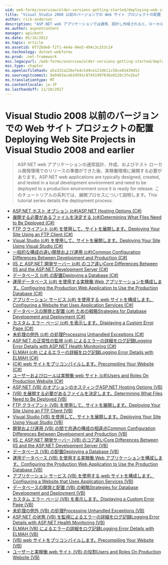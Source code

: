 ```yaml
---
uid: web-forms/overview/older-versions-getting-started/deploying-web-site-projects/index
title: "Visual Studio 2008 以前のバージョンでの Web サイト プロジェクトの配置 |Microsoft ドキュメント"
author: rick-anderson
description: "ASP.NET web アプリケーションでは通常、設計し作成されると、ローカル開発環境でテストし、実稼働環境 o に配置する必要があります."
ms.author: aspnetcontent
manager: wpickett
ms.date: 05/16/2012
ms.topic: article
ms.assetid: 6f72bde8-f2f1-4e4a-94e5-494c3c153c14
ms.technology: dotnet-webforms
ms.prod: .net-framework
msc.legacyurl: /web-forms/overview/older-versions-getting-started/deploying-web-site-projects
msc.type: chapter
ms.openlocfilehash: a5a332a226efe4c549ce123d611c58ce01439452
ms.sourcegitcommit: 9a9483aceb34591c97451997036a9120c3fe2baf
ms.translationtype: MT
ms.contentlocale: ja-JP
ms.lasthandoff: 11/10/2017
---
```

<a name="deploying-web-site-projects-in-visual-studio-2008-and-earlier"></a><span data-ttu-id="a105d-103">Visual Studio 2008 以前のバージョンでの Web サイト プロジェクトの配置</span><span class="sxs-lookup"><span data-stu-id="a105d-103">Deploying Web Site Projects in Visual Studio 2008 and earlier</span></span>
====================
> <span data-ttu-id="a105d-104">ASP.NET web アプリケーションの通常設計、作成、およびテスト ローカル開発環境でのリリースの準備ができた後、実稼働環境に展開する必要があります。</span><span class="sxs-lookup"><span data-stu-id="a105d-104">ASP.NET web applications are typically designed, created, and tested in a local development environment and need to be deployed to a production environment once it is ready for release.</span></span> <span data-ttu-id="a105d-105">このチュートリアルの系列では、展開プロセスについて説明します。</span><span class="sxs-lookup"><span data-stu-id="a105d-105">This tutorial series details the deployment process.</span></span>


- [<span data-ttu-id="a105d-106">ASP.NET ホスト オプション (c#)</span><span class="sxs-lookup"><span data-stu-id="a105d-106">ASP.NET Hosting Options (C#)</span></span>](asp-net-hosting-options-cs.md)
- [<span data-ttu-id="a105d-107">展開する必要があるファイルを決定する (c#)</span><span class="sxs-lookup"><span data-stu-id="a105d-107">Determining What Files Need to Be Deployed (C#)</span></span>](determining-what-files-need-to-be-deployed-cs.md)
- [<span data-ttu-id="a105d-108">FTP クライアント (c#) を使用して、サイトを展開します。</span><span class="sxs-lookup"><span data-stu-id="a105d-108">Deploying Your Site Using an FTP Client (C#)</span></span>](deploying-your-site-using-an-ftp-client-cs.md)
- [<span data-ttu-id="a105d-109">Visual Studio (c#) を使用して、サイトを展開します。</span><span class="sxs-lookup"><span data-stu-id="a105d-109">Deploying Your Site Using Visual Studio (C#)</span></span>](deploying-your-site-using-visual-studio-cs.md)
- [<span data-ttu-id="a105d-110">一般的な構成の違い開発および運用 (c#)</span><span class="sxs-lookup"><span data-stu-id="a105d-110">Common Configuration Differences Between Development and Production (C#)</span></span>](common-configuration-differences-between-development-and-production-cs.md)
- [<span data-ttu-id="a105d-111">IIS と ASP.NET 開発サーバー (c#) のコア違い</span><span class="sxs-lookup"><span data-stu-id="a105d-111">Core Differences Between IIS and the ASP.NET Development Server (C#)</span></span>](core-differences-between-iis-and-the-asp-net-development-server-cs.md)
- [<span data-ttu-id="a105d-112">データベース (c#) の配置</span><span class="sxs-lookup"><span data-stu-id="a105d-112">Deploying a Database (C#)</span></span>](deploying-a-database-cs.md)
- [<span data-ttu-id="a105d-113">運用データベース (c#) を使用する実稼働 Web アプリケーションを構成します。</span><span class="sxs-lookup"><span data-stu-id="a105d-113">Configuring the Production Web Application to Use the Production Database (C#)</span></span>](configuring-the-production-web-application-to-use-the-production-database-cs.md)
- [<span data-ttu-id="a105d-114">アプリケーション サービス (c#) を使用する web サイトを構成します。</span><span class="sxs-lookup"><span data-stu-id="a105d-114">Configuring a Website that Uses Application Services (C#)</span></span>](configuring-a-website-that-uses-application-services-cs.md)
- [<span data-ttu-id="a105d-115">データベースの開発と配置 (c#) ための戦略</span><span class="sxs-lookup"><span data-stu-id="a105d-115">Strategies for Database Development and Deployment (C#)</span></span>](strategies-for-database-development-and-deployment-cs.md)
- [<span data-ttu-id="a105d-116">カスタム エラー ページ (c#) を表示します。</span><span class="sxs-lookup"><span data-stu-id="a105d-116">Displaying a Custom Error Page (C#)</span></span>](displaying-a-custom-error-page-cs.md)
- [<span data-ttu-id="a105d-117">未処理の例外 (c#) の処理</span><span class="sxs-lookup"><span data-stu-id="a105d-117">Processing Unhandled Exceptions (C#)</span></span>](processing-unhandled-exceptions-cs.md)
- [<span data-ttu-id="a105d-118">ASP.NET の正常性の監視 (c#) によるエラーの詳細をログ記録</span><span class="sxs-lookup"><span data-stu-id="a105d-118">Logging Error Details with ASP.NET Health Monitoring (C#)</span></span>](logging-error-details-with-asp-net-health-monitoring-cs.md)
- [<span data-ttu-id="a105d-119">ELMAH (c#) によるエラーの詳細をログ記録</span><span class="sxs-lookup"><span data-stu-id="a105d-119">Logging Error Details with ELMAH (C#)</span></span>](logging-error-details-with-elmah-cs.md)
- [<span data-ttu-id="a105d-120">(C#) web サイトをプリコンパイルします。</span><span class="sxs-lookup"><span data-stu-id="a105d-120">Precompiling Your Website (C#)</span></span>](precompiling-your-website-cs.md)
- [<span data-ttu-id="a105d-121">ユーザーおよびロールは実稼働 web サイト (c#)</span><span class="sxs-lookup"><span data-stu-id="a105d-121">Users and Roles On Production Website (C#)</span></span>](users-and-roles-on-the-production-website-cs.md)
- [<span data-ttu-id="a105d-122">ASP.NET (VB) のオプションのホスティング</span><span class="sxs-lookup"><span data-stu-id="a105d-122">ASP.NET Hosting Options (VB)</span></span>](asp-net-hosting-options-vb.md)
- [<span data-ttu-id="a105d-123">(VB) を展開する必要があるファイルを決定します。</span><span class="sxs-lookup"><span data-stu-id="a105d-123">Determining What Files Need to Be Deployed (VB)</span></span>](determining-what-files-need-to-be-deployed-vb.md)
- [<span data-ttu-id="a105d-124">FTP クライアント (VB) を使用して、サイトを展開します。</span><span class="sxs-lookup"><span data-stu-id="a105d-124">Deploying Your Site Using an FTP Client (VB)</span></span>](deploying-your-site-using-an-ftp-client-vb.md)
- [<span data-ttu-id="a105d-125">Visual Studio (VB) を使用して、サイトを展開します。</span><span class="sxs-lookup"><span data-stu-id="a105d-125">Deploying Your Site Using Visual Studio (VB)</span></span>](deploying-your-site-using-visual-studio-vb.md)
- [<span data-ttu-id="a105d-126">開発および運用 (VB) の間で共通の構成の相違点</span><span class="sxs-lookup"><span data-stu-id="a105d-126">Common Configuration Differences Between Development and Production (VB)</span></span>](common-configuration-differences-between-development-and-production-vb.md)
- [<span data-ttu-id="a105d-127">IIS と ASP.NET 開発サーバー (VB) のコア違い</span><span class="sxs-lookup"><span data-stu-id="a105d-127">Core Differences Between IIS and the ASP.NET Development Server (VB)</span></span>](core-differences-between-iis-and-the-asp-net-development-server-vb.md)
- [<span data-ttu-id="a105d-128">データベース (VB) の配置</span><span class="sxs-lookup"><span data-stu-id="a105d-128">Deploying a Database (VB)</span></span>](deploying-a-database-vb.md)
- [<span data-ttu-id="a105d-129">運用データベース (VB) を使用する実稼働 Web アプリケーションを構成します。</span><span class="sxs-lookup"><span data-stu-id="a105d-129">Configuring the Production Web Application to Use the Production Database (VB)</span></span>](configuring-the-production-web-application-to-use-the-production-database-vb.md)
- [<span data-ttu-id="a105d-130">アプリケーション サービス (VB) を使用する web サイトを構成します。</span><span class="sxs-lookup"><span data-stu-id="a105d-130">Configuring a Website that Uses Application Services (VB)</span></span>](configuring-a-website-that-uses-application-services-vb.md)
- [<span data-ttu-id="a105d-131">データベースの開発と配置 (VB) の戦略</span><span class="sxs-lookup"><span data-stu-id="a105d-131">Strategies for Database Development and Deployment (VB)</span></span>](strategies-for-database-development-and-deployment-vb.md)
- [<span data-ttu-id="a105d-132">カスタム エラー ページ (VB) を表示します。</span><span class="sxs-lookup"><span data-stu-id="a105d-132">Displaying a Custom Error Page (VB)</span></span>](displaying-a-custom-error-page-vb.md)
- [<span data-ttu-id="a105d-133">未処理の例外 (VB) の処理</span><span class="sxs-lookup"><span data-stu-id="a105d-133">Processing Unhandled Exceptions (VB)</span></span>](processing-unhandled-exceptions-vb.md)
- [<span data-ttu-id="a105d-134">ASP.NET の状態 (VB) を監視によるエラーの詳細をログ記録</span><span class="sxs-lookup"><span data-stu-id="a105d-134">Logging Error Details with ASP.NET Health Monitoring (VB)</span></span>](logging-error-details-with-asp-net-health-monitoring-vb.md)
- [<span data-ttu-id="a105d-135">ELMAH (VB) によるエラーの詳細をログ記録</span><span class="sxs-lookup"><span data-stu-id="a105d-135">Logging Error Details with ELMAH (VB)</span></span>](logging-error-details-with-elmah-vb.md)
- [<span data-ttu-id="a105d-136">(VB) web サイトをプリコンパイルします。</span><span class="sxs-lookup"><span data-stu-id="a105d-136">Precompiling Your Website (VB)</span></span>](precompiling-your-website-vb.md)
- [<span data-ttu-id="a105d-137">ユーザーと実稼働 web サイト (VB) の役割</span><span class="sxs-lookup"><span data-stu-id="a105d-137">Users and Roles On Production Website (VB)</span></span>](users-and-roles-on-the-production-website-vb.md)
